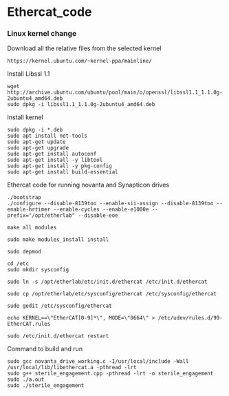 # Ethercat_code

### Linux kernel change
Download all the relative files from the selected kernel

```
https://kernel.ubuntu.com/~kernel-ppa/mainline/
```
Install Libssl 1.1
```
wget http://archive.ubuntu.com/ubuntu/pool/main/o/openssl/libssl1.1_1.1.0g-2ubuntu4_amd64.deb
sudo dpkg -i libssl1.1_1.1.0g-2ubuntu4_amd64.deb
```
Install kernel  
```
sudo dpkg -i *.deb
sudo apt install net-tools
sudo apt-get update
sudo apt-get upgrade
sudo apt-get install autoconf
sudo apt-get install -y libtool
sudo apt-get install -y pkg-config 
sudo apt-get install build-essential
```



Ethercat code for running novanta and Synapticon drives
```
./bootstrap
./configure --disable-8139too --enable-sii-assign --disable-8139too --enable-hrtimer --enable-cycles --enable-e1000e --prefix="/opt/etherlab" --disable-eoe

make all modules

sudo make modules_install install

sudo depmod

cd /etc
sudo mkdir sysconfig

sudo ln -s /opt/etherlab/etc/init.d/ethercat /etc/init.d/ethercat

sudo cp /opt/etherlab/etc/sysconfig/ethercat /etc/sysconfig/ethercat

sudo gedit /etc/sysconfig/ethercat

echo KERNEL==\"EtherCAT[0-9]*\", MODE=\"0664\" > /etc/udev/rules.d/99-EtherCAT.rules

sudo /etc/init.d/ethercat restart

```
Command to build and run
```
sudo gcc novanta_drive_working.c -I/usr/local/include -Wall /usr/local/lib/libethercat.a -pthread -lrt
sudo g++ sterile_engagement.cpp -pthread -lrt -o sterile_engagement
sudo ./a.out
sudo ./sterile_engagement
```
